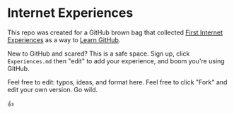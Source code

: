 Internet Experiences
====================

This repo was created for a GitHub brown bag that collected [First Internet Experiences](https://github.com/rebeccawilliams/internet/blob/master/experiences.md) as a way to [Learn GitHub](https://github.com/rebeccawilliams/internet/blob/master/LearnGitHub.md).

New to GitHub and scared? This is a safe space. Sign up, click `Experiences.md` then "edit" to add your experience, and boom you're using GitHub. 

Feel free to edit: typos, ideas, and format here. Feel free to click "Fork" and edit your own version. Go wild.

:thumbsup:

